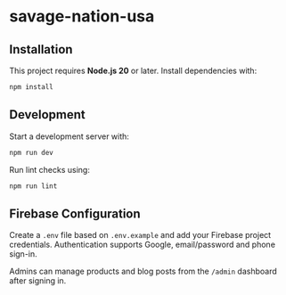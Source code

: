 # savage-nation-usa

## Installation

This project requires **Node.js 20** or later. Install dependencies with:

```bash
npm install
```

## Development

Start a development server with:

```bash
npm run dev
```

Run lint checks using:

```bash
npm run lint
```


## Firebase Configuration

Create a `.env` file based on `.env.example` and add your Firebase project credentials. Authentication supports Google, email/password and phone sign-in.

Admins can manage products and blog posts from the `/admin` dashboard after signing in.
